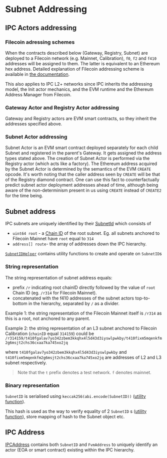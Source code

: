 # Subnet Addressing

## IPC Actors addressing

### Filecoin adressing schemes

When the contracts described below (Gateway, Registry, Subnet) are deployed to a Filecoin network (e.g. Mainnet, Calibration), `f0`, `f2` and `f410` addresses will be assigned to them. The latter is equivalent to an Ethereum hex address.
Detailed explanation of Filecoin addressing scheme is available in [the documentation](https://docs.filecoin.io/smart-contracts/filecoin-evm-runtime/address-types).

This also applies to IPC L2+ networks since IPC inherits the addressing model, the Init actor mechanics, and the EVM runtime and the Ethereum Address Manager from Filecoin.

### Gateway Actor and Registry Actor addressing

Gateway and Registry actors are EVM smart contracts, so they inherit the addresses specified above.

### Subnet Actor addressing

Subnet Actor is an EVM smart contract deployed separately for each child Subnet and registered in the parent's Gateway.
It gets assigned the address types stated above.
The creation of Subnet Actor is performed via the Registry actor (which acts like a factory).
The Ethereum address acquired by the Subnet Actor is determined by the semantics of the EVM `CREATE` opcode.
It's worth noting that the caller address seen by `CREATE` will be that of the Registry diamond contract.
One can use this fact to counterfactually predict subnet actor deployment addresses ahead of time, although being aware of the non-determinism present in us using `CREATE` instead of `CREATE2` for the time being.

## Subnet address

IPC subnets are uniquely identified by their [SubnetId](https://github.com/consensus-shipyard/ipc/blob/main/contracts/src/structs/Subnet.sol#L9) which consists of

- `uint64 root` - a [Chain ID](https://chainlist.org/?search=filecoin&testnets=true) of the root subnet. Eg. all subnets anchored to Filecoin Mainnet have `root` equal to `314`
- `address[] route`- the array of addresses down the IPC hierarchy.

[`SubnetIDHelper`](https://github.com/consensus-shipyard/ipc/blob/main/contracts/src/lib/SubnetIDHelper.sol) contains utility functions to create and operate on `SubnetID`s

### String representation

The string representation of subnet address equals:

- prefix `/r` indicating root chainID directly followed by the value of `root` Chain ID (eg. `/r314` for Filecoin Mainnet).
- concatenated with the f410 addresses of the subnet actors top-to-bottom in the hierarchy, separated by `/` as a divider.

Example 1: the string representation of the Filecoin Mainnet itself is `/r314` as this is a root, not anchored to any parent.

Example 2: the string representation of an L3 subnet anchored to Filecoin Calibration (`chainID` equal `314159`) could be `/r314159/t410fgalav7yo342zbem3kkqhx4l5d43d3iyswlpwkby/t410fixm5mqenkfm2g6msjt2chs36cxaa7ka745xo2jq`

where `t410fgalav7yo342zbem3kkqhx4l5d43d3iyswlpwkby` and `t410fixm5mqenkfm2g6msjt2chs36cxaa7ka745xo2jq` are addresses of L2 and L3 subnet respectively.

> Note that the `t` prefix denotes a test network. `f` denotes mainnet.

### Binary representation

`SubnetID` is serialised using `keccak256(abi.encode(SubnetID))` ([utility function](https://github.com/consensus-shipyard/ipc/blob/main/contracts/src/lib/SubnetIDHelper.sol#L58)).

This hash is used as the way to verify equality of 2 `SubnetID` s ([utility function](https://github.com/consensus-shipyard/ipc/blob/main/contracts/src/lib/SubnetIDHelper.sol#L89)), store mapping of hash to the Subnet object etc.

## IPC Address

[IPCAddress](https://github.com/consensus-shipyard/ipc/blob/main/contracts/src/structs/Subnet.sol#L149) contains both `SubnetID` and `FvmAddress` to uniquely identify an actor (EOA or smart contract) existing within the IPC hierarchy.
